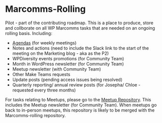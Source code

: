 # Marcomms-Rolling
Pilot - part of the contributing roadmap. 
This is a place to produce, store and collborate on all WP Marcomms tasks that are needed on an ongoing rolling basis. 
Including:
- [Agendas](https://github.com/wpmarketingteam/Marcomms-Rolling-tasks/issues/6) (for weekly meetings)
- Notes and actions (need to include the Slack link to the start of the meeting on the Marketing blog - aka as the P2)  
- WPDiversity events promotions (for Community Team)
- Month in WordPress newsletter (for Community Team)
- Meetup newsletter (with Community Team)
- Other Make Teams requests
- Update posts (pending access issues being resolved)
- Quarterly reporting/ annual review posts (for Josepha/ Chloe - requested every three months)

For tasks relating to Meetups, please go to the [Meetup Repository](https://github.com/wpmarketingteam/Marcomms-Meetups/projects). This includes the Meetup newsletter (for Community Team). When meetups go back to in-person meetups, this repository is likely to be merged with the Marcomms-rolling repository.
